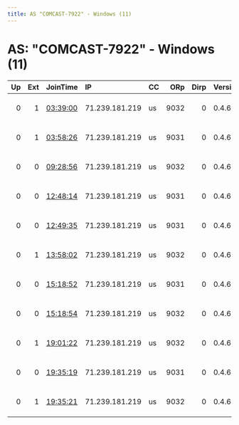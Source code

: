 ```yaml
---
title: AS "COMCAST-7922" - Windows (11)
---
```


# AS: "COMCAST-7922" - Windows (11)

|   Up |   Ext | JoinTime                                                                                              | IP             | CC   |   ORp |   Dirp | Version   | Contact                  | Nickname   |   eFamMembers |
|-----:|------:|:------------------------------------------------------------------------------------------------------|:---------------|:-----|------:|-------:|:----------|:-------------------------|:-----------|--------------:|
|    0 |     1 | [03:39:00](https://nusenu.github.io/OrNetStats/w/relay/91252B47DA837CCCB6FD8AE75D8E2B5C19DFEE96.html) | 71.239.181.219 | us   |  9032 |      0 | 0.4.6.10  | cmlusco at gmail dot com | MCINet2    |             1 |
|    0 |     1 | [03:58:26](https://nusenu.github.io/OrNetStats/w/relay/3994E098B189B8DFC152E4417E70A4C33FAA612A.html) | 71.239.181.219 | us   |  9031 |      0 | 0.4.6.10  | cmlusco at gmail dot com | MCINet1    |             1 |
|    0 |     0 | [09:28:56](https://nusenu.github.io/OrNetStats/w/relay/8CA360C42DA470D44F87CEEB3A6A942640341F9F.html) | 71.239.181.219 | us   |  9032 |      0 | 0.4.6.10  | cmlusco at gmail dot com | MCINet2    |             1 |
|    0 |     0 | [12:48:14](https://nusenu.github.io/OrNetStats/w/relay/278A4B9B06533A5C9EBC697193AAAEA9AB4266D2.html) | 71.239.181.219 | us   |  9031 |      0 | 0.4.6.10  | cmlusco at gmail dot com | BrOkEnNeT  |             1 |
|    0 |     0 | [12:49:35](https://nusenu.github.io/OrNetStats/w/relay/7FB5120BD1E62C9002CDF329E909F0C0F5171D4C.html) | 71.239.181.219 | us   |  9031 |      0 | 0.4.6.10  | cmlusco at gmail dot com | BrOkEnNeT  |             1 |
|    0 |     1 | [13:58:02](https://nusenu.github.io/OrNetStats/w/relay/35A46D24A26DEBCDEEDA018E954263E0EB567776.html) | 71.239.181.219 | us   |  9032 |      0 | 0.4.6.10  | cmlusco at gmail dot com | BrOkEnNet2 |             1 |
|    0 |     0 | [15:18:52](https://nusenu.github.io/OrNetStats/w/relay/B170EFBC2D77398C9BCB94DF8405158C6B2FDBBE.html) | 71.239.181.219 | us   |  9031 |      0 | 0.4.6.10  | cmlusco at gmail dot com | StarTech1  |             2 |
|    0 |     0 | [15:18:54](https://nusenu.github.io/OrNetStats/w/relay/03CF667D12B200B1E86DA6FBC993DEC2344C8EE7.html) | 71.239.181.219 | us   |  9032 |      0 | 0.4.6.10  | cmlusco at gmail dot com | StarTech2  |             2 |
|    0 |     1 | [19:01:22](https://nusenu.github.io/OrNetStats/w/relay/3F5B9AD3E9C2DF8EA33470D84F096D84441B13FF.html) | 71.239.181.219 | us   |  9032 |      0 | 0.4.6.10  | cmlusco at gmail dot com | Toriffic2  |             1 |
|    0 |     0 | [19:35:19](https://nusenu.github.io/OrNetStats/w/relay/DB10CC1403783D5D7CD5056C2596652BF1403FC2.html) | 71.239.181.219 | us   |  9031 |      0 | 0.4.6.10  | cmlusco at gmail dot com | Torrific   |             1 |
|    0 |     1 | [19:35:21](https://nusenu.github.io/OrNetStats/w/relay/5B9957B428AF09DD0DA56F90E2FB9408EB66F7FB.html) | 71.239.181.219 | us   |  9032 |      0 | 0.4.6.10  | cmlusco at gmail dot com | Torrific2  |             1 |
